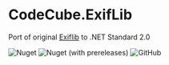 # CodeCube.ExifLib
Port of original [Exiflib](https://www.codeproject.com/Articles/36342/ExifLib-A-Fast-Exif-Data-Extractor-for-NET) to .NET Standard 2.0

![Nuget](https://img.shields.io/nuget/dt/CodeCube.ExifLib?style=for-the-badge)
![Nuget (with prereleases)](https://img.shields.io/nuget/vpre/CodeCube.ExifLib?style=for-the-badge)
![GitHub](https://img.shields.io/github/license/roblohmann/CodeCube.ExifLib?style=for-the-badge)
